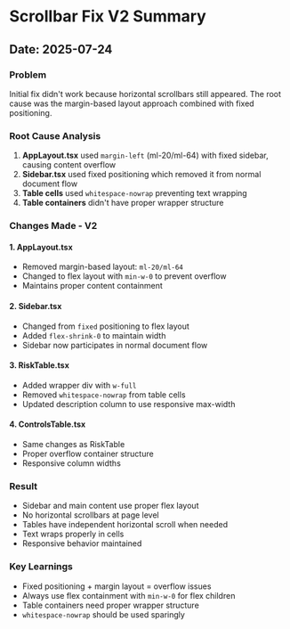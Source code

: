 # Scrollbar Fix V2 Summary

## Date: 2025-07-24

### Problem
Initial fix didn't work because horizontal scrollbars still appeared. The root cause was the margin-based layout approach combined with fixed positioning.

### Root Cause Analysis
1. **AppLayout.tsx** used `margin-left` (ml-20/ml-64) with fixed sidebar, causing content overflow
2. **Sidebar.tsx** used fixed positioning which removed it from normal document flow
3. **Table cells** used `whitespace-nowrap` preventing text wrapping
4. **Table containers** didn't have proper wrapper structure

### Changes Made - V2

#### 1. AppLayout.tsx
- Removed margin-based layout: `ml-20/ml-64`
- Changed to flex layout with `min-w-0` to prevent overflow
- Maintains proper content containment

#### 2. Sidebar.tsx
- Changed from `fixed` positioning to flex layout
- Added `flex-shrink-0` to maintain width
- Sidebar now participates in normal document flow

#### 3. RiskTable.tsx
- Added wrapper div with `w-full`
- Removed `whitespace-nowrap` from table cells
- Updated description column to use responsive max-width

#### 4. ControlsTable.tsx
- Same changes as RiskTable
- Proper overflow container structure
- Responsive column widths

### Result
- Sidebar and main content use proper flex layout
- No horizontal scrollbars at page level
- Tables have independent horizontal scroll when needed
- Text wraps properly in cells
- Responsive behavior maintained

### Key Learnings
- Fixed positioning + margin layout = overflow issues
- Always use flex containment with `min-w-0` for flex children
- Table containers need proper wrapper structure
- `whitespace-nowrap` should be used sparingly